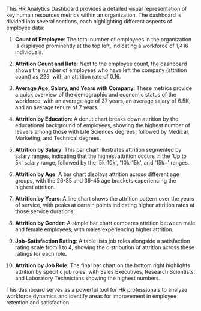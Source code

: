 This HR Analytics Dashboard provides a detailed visual representation of key human resources metrics within an organization. The dashboard is divided into several sections, each highlighting different aspects of employee data:

1. **Count of Employee**: The total number of employees in the organization is displayed prominently at the top left, indicating a workforce of 1,416 individuals.

2. **Attrition Count and Rate**: Next to the employee count, the dashboard shows the number of employees who have left the company (attrition count) as 229, with an attrition rate of 0.16.

3. **Average Age, Salary, and Years with Company**: These metrics provide a quick overview of the demographic and economic status of the workforce, with an average age of 37 years, an average salary of 6.5K, and an average tenure of 7 years.

4. **Attrition by Education**: A donut chart breaks down attrition by the educational background of employees, showing the highest number of leavers among those with Life Sciences degrees, followed by Medical, Marketing, and Technical degrees.

5. **Attrition by Salary**: This bar chart illustrates attrition segmented by salary ranges, indicating that the highest attrition occurs in the 'Up to 5k' salary range, followed by the '5k-10k', '10k-15k', and '15k+' ranges.

6. **Attrition by Age**: A bar chart displays attrition across different age groups, with the 26-35 and 36-45 age brackets experiencing the highest attrition.

7. **Attrition by Years**: A line chart shows the attrition pattern over the years of service, with peaks at certain points indicating higher attrition rates at those service durations.

8. **Attrition by Gender**: A simple bar chart compares attrition between male and female employees, with males experiencing higher attrition.

9. **Job-Satisfaction Rating**: A table lists job roles alongside a satisfaction rating scale from 1 to 4, showing the distribution of attrition across these ratings for each role.

10. **Attrition by Job Role**: The final bar chart on the bottom right highlights attrition by specific job roles, with Sales Executives, Research Scientists, and Laboratory Technicians showing the highest numbers.

This dashboard serves as a powerful tool for HR professionals to analyze workforce dynamics and identify areas for improvement in employee retention and satisfaction.
